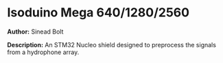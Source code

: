# Isoduino Mega 640/1280/2560

__Author:__ Sinead Bolt

__Description:__ An STM32 Nucleo shield designed to preprocess the signals from a hydrophone array.
